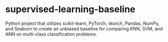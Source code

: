 # supervised-learning-baseline
Python project that utilizes scikit-learn, PyTorch, skorch, Pandas, NumPy, and Seaborn to create an unbiased baseline for comparing KNN, SVM, and ANN on multi-class classification problems.
